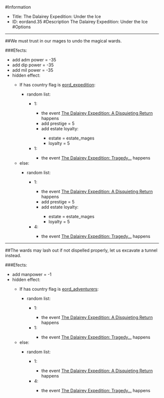 #Information
 - Title: The Dalairey Expedition: Under the Ice
 - ID: eordand.35
#Description
The Dalairey Expedition: Under the Ice
#Options

___
##We must trust in our mages to undo the magical wards.

###Efects:<ul><li>add adm power = -35</li><li>add dip power = -35</li><li>add mil power = -35</li><li>hidden effect:</li><ul><li>If has country flag is [eord_expedition](../flags/eord_expedition.md):</li><ul><li>random list:</li><ul><li>1:</li><ul><li>the event [The Dalairey Expedition: A Disquieting Return](../events/the_dalairey_expedition_a_disquieting_return.md) happens</li><li>add prestige = 5</li><li>add estate loyalty:</li><ul><li>estate = estate_mages</li><li>loyalty = 5</li></ul></ul><li>1:</li><ul><li>the event [The Dalairey Expedition: Tragedy...](../events/the_dalairey_expedition_tragedy.md) happens</li></ul></ul></ul><li>else:</li><ul><li>random list:</li><ul><li>1:</li><ul><li>the event [The Dalairey Expedition: A Disquieting Return](../events/the_dalairey_expedition_a_disquieting_return.md) happens</li><li>add prestige = 5</li><li>add estate loyalty:</li><ul><li>estate = estate_mages</li><li>loyalty = 5</li></ul></ul><li>4:</li><ul><li>the event [The Dalairey Expedition: Tragedy...](../events/the_dalairey_expedition_tragedy.md) happens</li></ul></ul></ul></ul></ul>

___
##The wards may lash out if not dispelled properly, let us excavate a tunnel instead.

###Efects:<ul><li>add manpower = -1</li><li>hidden effect:</li><ul><li>If has country flag is [eord_adventurers](../flags/eord_adventurers.md):</li><ul><li>random list:</li><ul><li>1:</li><ul><li>the event [The Dalairey Expedition: A Disquieting Return](../events/the_dalairey_expedition_a_disquieting_return.md) happens</li></ul><li>1:</li><ul><li>the event [The Dalairey Expedition: Tragedy...](../events/the_dalairey_expedition_tragedy.md) happens</li></ul></ul></ul><li>else:</li><ul><li>random list:</li><ul><li>1:</li><ul><li>the event [The Dalairey Expedition: A Disquieting Return](../events/the_dalairey_expedition_a_disquieting_return.md) happens</li></ul><li>4:</li><ul><li>the event [The Dalairey Expedition: Tragedy...](../events/the_dalairey_expedition_tragedy.md) happens</li></ul></ul></ul></ul></ul>
